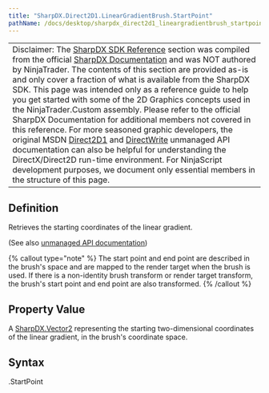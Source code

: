 ```yaml
---
title: "SharpDX.Direct2D1.LinearGradientBrush.StartPoint"
pathName: /docs/desktop/sharpdx_direct2d1_lineargradientbrush_startpoint
---
```


|  |
| --- |
| Disclaimer: The [SharpDX SDK Reference](/docs/desktop/sharpdx_sdk_reference) section was compiled from the official [SharpDX Documentation](http://sharpdx.org/) and was NOT authored by NinjaTrader. The contents of this section are provided as-is and only cover a fraction of what is available from the SharpDX SDK. This page was intended only as a reference guide to help you get started with some of the 2D Graphics concepts used in the NinjaTrader.Custom assembly. Please refer to the official SharpDX Documentation for additional members not covered in this reference. For more seasoned graphic developers, the original MSDN [Direct2D1](https://msdn.microsoft.com/en-us/library/windows/desktop/dd370990.aspx) and [DirectWrite](https://msdn.microsoft.com/en-us/library/windows/desktop/dd368038.aspx) unmanaged API documentation can also be helpful for understanding the DirectX/Direct2D run-time environment. For NinjaScript development purposes, we document only essential members in the structure of this page. |

## Definition

Retrieves the starting coordinates of the linear gradient.

(See also [unmanaged API documentation](https://msdn.microsoft.com/en-us/library/dd371497.aspx))

{% callout type="note" %}
The start point and end point are described in the brush's space and are mapped to the render target when the brush is used. If there is a non-identity brush transform or render target transform, the brush's start point and end point are also transformed.
{% /callout %}

## Property Value

A [SharpDX.Vector2](/docs/desktop/sharpdx_vector2) representing the starting two-dimensional coordinates of the linear gradient, in the brush's coordinate space.

## Syntax

<lineargradientbrush>.StartPoint

